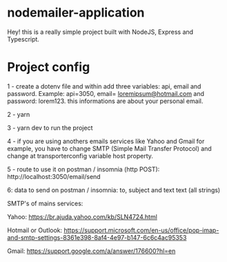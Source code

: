 # nodemailer-application

Hey! this is a really simple project built with NodeJS, Express and Typescript.

# Project config
1 - create a dotenv file and within add three variables: api, email and password. Example: api=3050, email= loremipsum@hotmail.com and password: lorem123.
  this informations are about your personal email.

2 - yarn

3 - yarn dev to run the project

4 - if you are using anothers emails services like Yahoo and Gmail for example, you have to change SMTP (Simple Mail Transfer Protocol) and change at transporterconfig variable
host property.

5 - route to use it on postman / insomnia (http POST): http://localhost:3050/email/send

6: data to send on postman / insomnia: to, subject and text text (all strings)

SMTP's of mains services:

Yahoo: https://br.ajuda.yahoo.com/kb/SLN4724.html

Hotmail or Outlook: https://support.microsoft.com/en-us/office/pop-imap-and-smtp-settings-8361e398-8af4-4e97-b147-6c6c4ac95353

Gmail: https://support.google.com/a/answer/176600?hl=en
